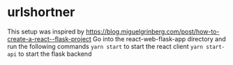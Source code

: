 # urlshortner
This setup was inspired by https://blog.miguelgrinberg.com/post/how-to-create-a-react--flask-project
Go into the react-web-flask-app directory and run the following commands
`yarn start` to start the react client
`yarn start-api` to start the flask backend